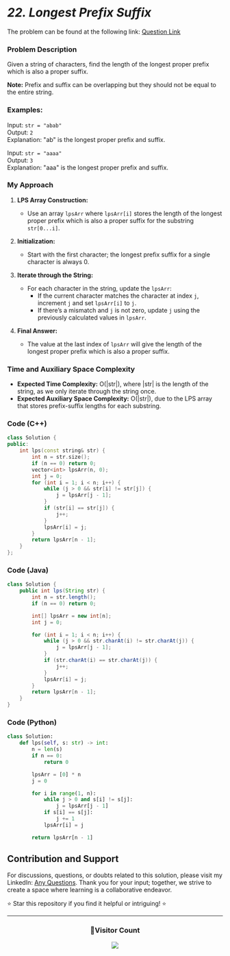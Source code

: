 # _22. Longest Prefix Suffix_

The problem can be found at the following link: [Question Link](https://www.geeksforgeeks.org/problems/longest-prefix-suffix2527/1)

### Problem Description

Given a string of characters, find the length of the longest proper prefix which is also a proper suffix.

**Note:** Prefix and suffix can be overlapping but they should not be equal to the entire string.

### Examples:

Input: `str = "abab"`  
Output: `2`  
Explanation: "ab" is the longest proper prefix and suffix.

Input: `str = "aaaa"`  
Output: `3`  
Explanation: "aaa" is the longest proper prefix and suffix.

### My Approach

1. **LPS Array Construction:**

   - Use an array `lpsArr` where `lpsArr[i]` stores the length of the longest proper prefix which is also a proper suffix for the substring `str[0...i]`.

2. **Initialization:**

   - Start with the first character; the longest prefix suffix for a single character is always 0.

3. **Iterate through the String:**
   - For each character in the string, update the `lpsArr`:
     - If the current character matches the character at index `j`, increment `j` and set `lpsArr[i]` to `j`.
     - If there’s a mismatch and `j` is not zero, update `j` using the previously calculated values in `lpsArr`.
4. **Final Answer:**
   - The value at the last index of `lpsArr` will give the length of the longest proper prefix which is also a proper suffix.

### Time and Auxiliary Space Complexity

- **Expected Time Complexity:** O(|str|), where |str| is the length of the string, as we only iterate through the string once.
- **Expected Auxiliary Space Complexity:** O(|str|), due to the LPS array that stores prefix-suffix lengths for each substring.

### Code (C++)

```cpp
class Solution {
public:
    int lps(const string& str) {
        int n = str.size();
        if (n == 0) return 0;
        vector<int> lpsArr(n, 0);
        int j = 0;
        for (int i = 1; i < n; i++) {
            while (j > 0 && str[i] != str[j]) {
                j = lpsArr[j - 1];
            }
            if (str[i] == str[j]) {
                j++;
            }
            lpsArr[i] = j;
        }
        return lpsArr[n - 1];
    }
};
```

### Code (Java)

```java
class Solution {
    public int lps(String str) {
        int n = str.length();
        if (n == 0) return 0;

        int[] lpsArr = new int[n];
        int j = 0;

        for (int i = 1; i < n; i++) {
            while (j > 0 && str.charAt(i) != str.charAt(j)) {
                j = lpsArr[j - 1];
            }
            if (str.charAt(i) == str.charAt(j)) {
                j++;
            }
            lpsArr[i] = j;
        }
        return lpsArr[n - 1];
    }
}
```

### Code (Python)

```python
class Solution:
    def lps(self, s: str) -> int:
        n = len(s)
        if n == 0:
            return 0

        lpsArr = [0] * n
        j = 0

        for i in range(1, n):
            while j > 0 and s[i] != s[j]:
                j = lpsArr[j - 1]
            if s[i] == s[j]:
                j += 1
            lpsArr[i] = j

        return lpsArr[n - 1]
```

## Contribution and Support

For discussions, questions, or doubts related to this solution, please visit my LinkedIn: [Any Questions](https://www.linkedin.com/in/patel-hetkumar-sandipbhai-8b110525a/). Thank you for your input; together, we strive to create a space where learning is a collaborative endeavor.

⭐ Star this repository if you find it helpful or intriguing! ⭐

---

<div align=center>
  <h3><b>📍Visitor Count</b></h3>
</div>

<p align="center">   
  <img src="https://profile-counter.glitch.me/Hunterdii/count.svg" />  
</p>
